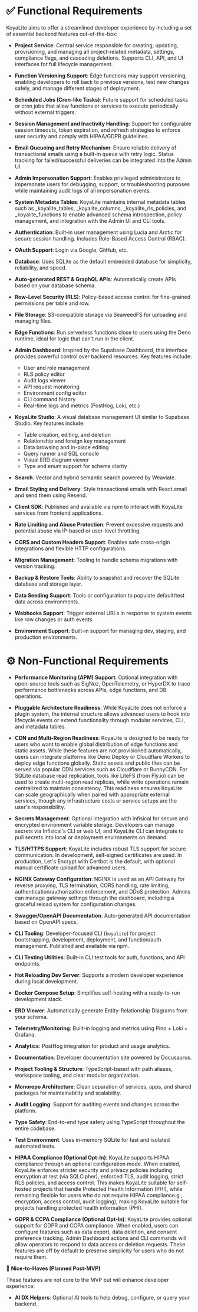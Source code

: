 # ✅ Functional Requirements

KoyaLite aims to offer a streamlined developer experience by including a set of essential backend features out-of-the-box:

- **Project Service**: Central service responsible for creating, updating, provisioning, and managing all project-related metadata, settings, compliance flags, and cascading deletions. Supports CLI, API, and UI interfaces for full lifecycle management.

- **Function Versioning Support**: Edge functions may support versioning, enabling developers to roll back to previous versions, test new changes safely, and manage different stages of deployment.

- **Scheduled Jobs (Cron-like Tasks)**: Future support for scheduled tasks or cron jobs that allow functions or services to execute periodically without external triggers.

- **Session Management and Inactivity Handling**: Support for configurable session timeouts, token expiration, and refresh strategies to enforce user security and comply with HIPAA/GDPR guidelines.

- **Email Queueing and Retry Mechanism**: Ensure reliable delivery of transactional emails using a built-in queue with retry logic. Status tracking for failed/successful deliveries can be integrated into the Admin UI.

- **Admin Impersonation Support**: Enables privileged administrators to impersonate users for debugging, support, or troubleshooting purposes while maintaining audit logs of all impersonation events.

- **System Metadata Tables**: KoyaLite maintains internal metadata tables such as \_koyalite_tables, \_koyalite_columns, \_koyalite_rls_policies, and \_koyalite_functions to enable advanced schema introspection, policy management, and integration with the Admin UI and CLI tools.

- **Authentication**: Built-in user management using Lucia and Arctic for secure session handling. Includes Role-Based Access Control (RBAC).

- **OAuth Support**: Login via Google, GitHub, etc.

- **Database**: Uses SQLite as the default embedded database for simplicity, reliability, and speed.

- **Auto-generated REST & GraphQL APIs**: Automatically create APIs based on your database schema.

- **Row-Level Security (RLS)**: Policy-based access control for fine-grained permissions per table and row.

- **File Storage**: S3-compatible storage via SeaweedFS for uploading and managing files.

- **Edge Functions**: Run serverless functions close to users using the Deno runtime, ideal for logic that can't run in the client.

- **Admin Dashboard**: Inspired by the Supabase Dashboard, this interface provides powerful control over backend resources. Key features include:

    - User and role management
    - RLS policy editor
    - Audit logs viewer
    - API request monitoring
    - Environment config editor
    - CLI command history
    - Real-time logs and metrics (PostHog, Loki, etc.)

- **KoyaLite Studio**: A visual database management UI similar to Supabase Studio. Key features include:

    - Table creation, editing, and deletion
    - Relationship and foreign key management
    - Data browsing and in-place editing
    - Query runner and SQL console
    - Visual ERD diagram viewer
    - Type and enum support for schema clarity

- **Search**: Vector and hybrid semantic search powered by Weaviate.

- **Email Styling and Delivery**: Style transactional emails with React.email and send them using Resend.

- **Client SDK**: Published and available via npm to interact with KoyaLite services from frontend applications.

- **Rate Limiting and Abuse Protection**: Prevent excessive requests and potential abuse via IP-based or user-level throttling.

- **CORS and Custom Headers Support**: Enables safe cross-origin integrations and flexible HTTP configurations.

- **Migration Management**: Tooling to handle schema migrations with version tracking.

- **Backup & Restore Tools**: Ability to snapshot and recover the SQLite database and storage layer.

- **Data Seeding Support**: Tools or configuration to populate default/test data across environments.

- **Webhooks Support**: Trigger external URLs in response to system events like row changes or auth events.

- **Environment Support**: Built-in support for managing dev, staging, and production environments.

# ⚙️ **Non-Functional Requirements**

- **Performance Monitoring (APM) Support**: Optional integration with open-source tools such as SigNoz, OpenTelemetry, or HyperDX to trace performance bottlenecks across APIs, edge functions, and DB operations.

- **Pluggable Architecture Readiness**: While KoyaLite does not enforce a plugin system, the internal structure allows advanced users to hook into lifecycle events or extend functionality through modular services, CLI, and metadata tables.

- **CDN and Multi-Region Readiness**: KoyaLite is designed to be ready for users who want to enable global distribution of edge functions and static assets. While these features are not provisioned automatically, users can integrate platforms like Deno Deploy or Cloudflare Workers to deploy edge functions globally. Static assets and public files can be served via popular CDN services such as Cloudflare or BunnyCDN. For SQLite database read replication, tools like LiteFS (from Fly.io) can be used to create multi-region read replicas, while write operations remain centralized to maintain consistency. This readiness ensures KoyaLite can scale geographically when paired with appropriate external services, though any infrastructure costs or service setups are the user's responsibility.

- **Secrets Management**: Optional integration with Infisical for secure and encrypted environment variable storage. Developers can manage secrets via Infisical's CLI or web UI, and KoyaLite CLI can integrate to pull secrets into local or deployment environments on demand.

- **TLS/HTTPS Support**: KoyaLite includes robust TLS support for secure communication. In development, self-signed certificates are used. In production, Let's Encrypt with Certbot is the default, with optional manual certificate upload for advanced users.

- **NGINX Gateway Configuration**: NGINX is used as an API Gateway for reverse proxying, TLS termination, CORS handling, rate limiting, authentication/authorization enforcement, and DDoS protection. Admins can manage gateway settings through the dashboard, including a graceful reload system for configuration changes.

- **Swagger/OpenAPI Documentation**: Auto-generated API documentation based on OpenAPI specs.

- **CLI Tooling**: Developer-focused CLI (`koyalite`) for project bootstrapping, development, deployment, and function/auth management. Published and available via npm.

- **CLI Testing Utilities**: Built-in CLI test tools for auth, functions, and API endpoints.

- **Hot Reloading Dev Server**: Supports a modern developer experience during local development.

- **Docker Compose Setup**: Simplifies self-hosting with a ready-to-run development stack.

- **ERD Viewer**: Automatically generate Entity-Relationship Diagrams from your schema.

- **Telemetry/Monitoring**: Built-in logging and metrics using Pino + Loki + Grafana.

- **Analytics**: PostHog integration for product and usage analytics.

- **Documentation**: Developer documentation site powered by Docusaurus.

- **Project Tooling & Structure**: TypeScript-based with path aliases, workspace tooling, and clear modular organization.

- **Monorepo Architecture**: Clean separation of services, apps, and shared packages for maintainability and scalability.

- **Audit Logging**: Support for auditing events and changes across the platform.

- **Type Safety**: End-to-end type safety using TypeScript throughout the entire codebase.

- **Test Environment**: Uses in-memory SQLite for fast and isolated automated tests.

- **HIPAA Compliance (Optional Opt-In)**: KoyaLite supports HIPAA compliance through an optional configuration mode. When enabled, KoyaLite enforces stricter security and privacy policies including encryption at rest (via SQLCipher), enforced TLS, audit logging, strict RLS policies, and access control. This makes KoyaLite suitable for self-hosted projects that handle Protected Health Information (PHI), while remaining flexible for users who do not require HIPAA compliance.g., encryption, access control, audit logging), making KoyaLite suitable for projects handling protected health information (PHI).

- **GDPR & CCPA Compliance (Optional Opt-In)**: KoyaLite provides optional support for GDPR and CCPA compliance. When enabled, users can configure features such as data export, data deletion, and consent preference tracking. Admin Dashboard actions and CLI commands will allow operators to respond to data access or deletion requests. These features are off by default to preserve simplicity for users who do not require them.

🧪 **Nice-to-Haves (Planned Post-MVP)**

These features are not core to the MVP but will enhance developer experience:

- **AI DX Helpers**: Optional AI tools to help debug, configure, or query your backend.
